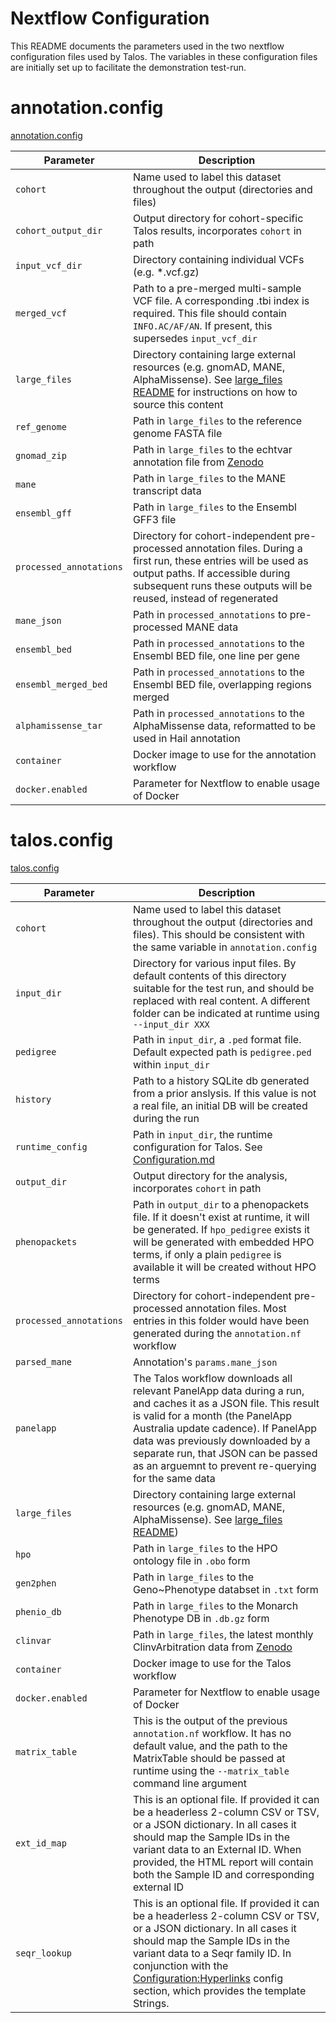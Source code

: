 # Nextflow Configuration

This README documents the parameters used in the two nextflow configuration files used by Talos. The variables in these configuration files are initially set up to facilitate the demonstration test-run.

# annotation.config

[annotation.config](../nextflow/annotation.config)


| **Parameter**           | **Description**                                                                                                                                                                                                            |
|-------------------------|----------------------------------------------------------------------------------------------------------------------------------------------------------------------------------------------------------------------------|
| `cohort`                | Name used to label this dataset throughout the output (directories and files)                                                                                                                                              |
| `cohort_output_dir`     | Output directory for cohort-specific Talos results, incorporates `cohort` in path                                                                                                                                          |
| `input_vcf_dir`         | Directory containing individual VCFs (e.g. *.vcf.gz)                                                                                                                                                                       |
| `merged_vcf`            | Path to a pre-merged multi-sample VCF file. A corresponding .tbi index is required. This file should contain `INFO.AC/AF/AN`. If present, this supersedes `input_vcf_dir`                                                  |
| `large_files`           | Directory containing large external resources (e.g. gnomAD, MANE, AlphaMissense). See [large_files README](../large_files/README.md) for instructions on how to source this content                                        |
| `ref_genome`            | Path in `large_files` to the reference genome FASTA file                                                                                                                                                                   |
| `gnomad_zip`            | Path in `large_files` to the echtvar annotation file from [Zenodo](https://zenodo.org/records/15222100)                                                                                                                    |
| `mane`                  | Path in `large_files` to the MANE transcript data                                                                                                                                                                          |
| `ensembl_gff`           | Path in `large_files` to the Ensembl GFF3 file                                                                                                                                                                             |
| `processed_annotations` | Directory for cohort-independent pre-processed annotation files. During a first run, these entries will be used as output paths. If accessible during subsequent runs these outputs will be reused, instead of regenerated |
| `mane_json`             | Path in `processed_annotations` to pre-processed MANE data                                                                                                                                                                 |
| `ensembl_bed`           | Path in `processed_annotations` to the Ensembl BED file, one line per gene                                                                                                                                                 |
| `ensembl_merged_bed`    | Path in `processed_annotations` to the Ensembl BED file, overlapping regions merged                                                                                                                                        |
| `alphamissense_tar`     | Path in `processed_annotations` to the AlphaMissense data, reformatted to be used in Hail annotation                                                                                                                       |
| `container`             | Docker image to use for the annotation workflow                                                                                                                                                                            |
| `docker.enabled`        | Parameter for Nextflow to enable usage of Docker                                                                                                                                                                           |

# talos.config

[talos.config](../nextflow/talos.config)

| **Parameter**           | **Description**                                                                                                                                                                                                                                                                                                                                                                                       |
|-------------------------|-------------------------------------------------------------------------------------------------------------------------------------------------------------------------------------------------------------------------------------------------------------------------------------------------------------------------------------------------------------------------------------------------------|
| `cohort`                | Name used to label this dataset throughout the output (directories and files). This should be consistent with the same variable in `annotation.config`                                                                                                                                                                                                                                                |
| `input_dir`             | Directory for various input files. By default contents of this directory suitable for the test run, and should be replaced with real content. A different folder can be indicated at runtime using `--input_dir XXX`                                                                                                                                                                                  |
| `pedigree`              | Path in `input_dir`, a `.ped` format file. Default expected path is `pedigree.ped` within `input_dir`                                                                                                                                                                                                                                                                                                 |
| `history`              | Path to a history SQLite db generated from a prior anslysis. If this value is not a real file, an initial DB will be created during the run                                                                                                                                                                                                                                                           |
| `runtime_config`        | Path in `input_dir`, the runtime configuration for Talos. See [Configuration.md](Configuration.md)                                                                                                                                                                                                                                                                                                    |
| `output_dir`            | Output directory for the analysis, incorporates `cohort` in path                                                                                                                                                                                                                                                                                                                                      |
| `phenopackets`          | Path in `output_dir` to a phenopackets file. If it doesn't exist at runtime, it will be generated. If `hpo_pedigree` exists it will be generated with embedded HPO terms, if only a plain `pedigree` is available it will be created without HPO terms                                                                                                                                                |
| `processed_annotations` | Directory for cohort-independent pre-processed annotation files. Most entries in this folder would have been generated during the `annotation.nf` workflow                                                                                                                                                                                                                                            |
| `parsed_mane`           | Annotation's `params.mane_json`                                                                                                                                                                                                                                                                                                                                                                       |
| `panelapp`              | The Talos workflow downloads all relevant PanelApp data during a run, and caches it as a JSON file. This result is valid for a month (the PanelApp Australia update cadence). If PanelApp data was previously downloaded by a separate run, that JSON can be passed as an arguemnt to prevent re-querying for the same data                                                                           |
| `large_files`           | Directory containing large external resources (e.g. gnomAD, MANE, AlphaMissense). See [large_files README](../large_files/README.md))                                                                                                                                                                                                                                                                 |
| `hpo`                   | Path in `large_files` to the HPO ontology file in `.obo` form                                                                                                                                                                                                                                                                                                                                         |
| `gen2phen`              | Path in `large_files` to the Geno~Phenotype databset in `.txt` form                                                                                                                                                                                                                                                                                                                                   |
| `phenio_db`             | Path in `large_files` to the Monarch Phenotype DB in `.db.gz` form                                                                                                                                                                                                                                                                                                                                    |
| `clinvar`               | Path in `large_files`, the latest monthly ClinvArbitration data from [Zenodo](https://zenodo.org/records/15896156)                                                                                                                                                                                                                                                                                    |
| `container`             | Docker image to use for the Talos workflow                                                                                                                                                                                                                                                                                                                                                            |
| `docker.enabled`        | Parameter for Nextflow to enable usage of Docker                                                                                                                                                                                                                                                                                                                                                      |
| `matrix_table`          | This is the output of the previous `annotation.nf` workflow. It has no default value, and the path to the MatrixTable should be passed at runtime using the `--matrix_table` command line argument                                                                                                                                                                                                    |
| `ext_id_map`            | This is an optional file. If provided it can be a headerless 2-column CSV or TSV, or a JSON dictionary. In all cases it should map the Sample IDs in the variant data to an External ID. When provided, the HTML report will contain both the Sample ID and corresponding external ID                                                                                                                 |
| `seqr_lookup`            | This is an optional file. If provided it can be a headerless 2-column CSV or TSV, or a JSON dictionary. In all cases it should map the Sample IDs in the variant data to a Seqr family ID. In conjunction with the [Configuration:Hyperlinks](https://github.com/populationgenomics/talos/blob/main/docs/Configuration.md#stage-createtaloshtml) config section, which provides the template Strings. |
